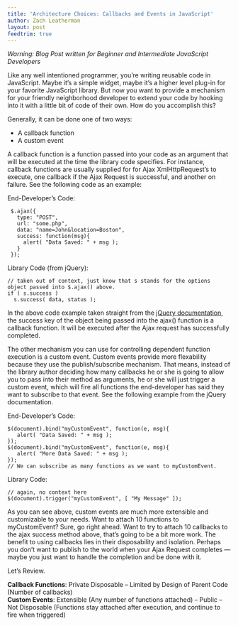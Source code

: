 ```yaml
---
title: 'Architecture Choices: Callbacks and Events in JavaScript'
author: Zach Leatherman
layout: post
feedtrim: true
---
```


*Warning: Blog Post written for Beginner and Intermediate JavaScript Developers*

Like any well intentioned programmer, you’re writing reusable code in JavaScript. Maybe it’s a simple widget, maybe it’s a higher level plug-in for your favorite JavaScript library. But now you want to provide a mechanism for your friendly neighborhood developer to extend your code by hooking into it with a little bit of code of their own. How do you accomplish this?

Generally, it can be done one of two ways:

*   A callback function
*   A custom event

A callback function is a function passed into your code as an argument that will be executed at the time the library code specifies. For instance, callback functions are usually supplied for for Ajax XmlHttpRequest’s to execute, one callback if the Ajax Request is successful, and another on failure. See the following code as an example:

End-Developer’s Code:

     $.ajax({
       type: "POST",
       url: "some.php",
       data: "name=John&location=Boston",
       success: function(msg){
         alert( "Data Saved: " + msg );
       }
     });

Library Code (from jQuery):

    // taken out of context, just know that s stands for the options object passed into $.ajax() above.
    if ( s.success )
      s.success( data, status );

In the above code example taken straight from the [jQuery documentation][1], the success key of the object being passed into the ajax() function is a callback function. It will be executed after the Ajax request has successfully completed.

 [1]: http://docs.jquery.com/Ajax/jQuery.ajax#options

The other mechanism you can use for controlling dependent function execution is a custom event. Custom events provide more flexability because they use the publish/subscribe mechanism. That means, instead of the library author deciding how many callbacks he or she is going to allow you to pass into their method as arguments, he or she will just trigger a custom event, which will fire all functions the end-developer has said they want to subscribe to that event. See the following example from the jQuery documentation.

End-Developer’s Code:

    $(document).bind("myCustomEvent", function(e, msg){
       alert( "Data Saved: " + msg );
    });
    $(document).bind("myCustomEvent", function(e, msg){
       alert( "More Data Saved: " + msg );
    });
    // We can subscribe as many functions as we want to myCustomEvent.

Library Code:

    // again, no context here
    $(document).trigger("myCustomEvent", [ "My Message" ]);

As you can see above, custom events are much more extensible and customizable to your needs. Want to attach 10 functions to myCustomEvent? Sure, go right ahead. Want to try to attach 10 callbacks to the ajax success method above, that’s going to be a bit more work. The benefit to using callbacks lies in their disposability and isolation. Perhaps you don’t want to publish to the world when your Ajax Request completes — maybe you just want to handle the completion and be done with it.

Let’s Review.

**Callback Functions**: Private Disposable – Limited by Design of Parent Code (Number of callbacks)  
**Custom Events**: Extensible (Any number of functions attached) – Public – Not Disposable (Functions stay attached after execution, and continue to fire when triggered)
